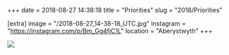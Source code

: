 +++
date = 2018-08-27 14:38:18
title = "Priorities"
slug = "2018/Priorities"

[extra]
image = "/2018-08-27_14-38-18_UTC.jpg"
instagram = "https://instagram.com/p/Bm_Gg4fjC1L"
location = "Aberystwyth"
+++

<img src="/2018-08-27_14-38-18_UTC.jpg" />
